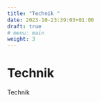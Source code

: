 ```yaml
---
title: "Technik "
date: 2023-10-23:39:03+01:00
draft: true
# menu: main
weight: 3
---
```


# Technik

Technik

